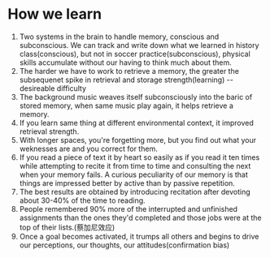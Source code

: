 # How we learn

1. Two systems in the brain to handle memory, conscious and subconscious. We can track and write down what we learned in history class(conscious), but not in soccer practice(subconscious), physical skills accumulate without our having to think much about them. 
2. The harder we have to work to retrieve a memory, the greater the subsequenet spike in retrieval and storage strength(learning) -- desireable difficulty
3. The background music weaves itself subconsciously into the baric of stored memory, when same music play again, it helps retrieve a memory.
4. If you learn same thing at different environmental context, it improved retrieval strength.
5. With longer spaces, you're forgetting more, but you find out what your weknesses are and you correct for them. 
6. If you read a piece of text it by heart so easily as if you read it ten times while attempting to recite it from time to time and consulting the next when your memory fails. A curious peculiarity of our memory is that things are impressed better by active than by passive repetition.
7. The best results are obtained by introducing recitation after devoting about 30-40% of the time to reading.
8. People remembered 90% more of the interrupted and unfinished assignments than the ones they'd completed and those jobs were at the top of their lists.(蔡加尼效应)
9. Once a goal becomes activated, it trumps all others and begins to drive our perceptions, our thoughts, our attitudes(confirmation bias)
